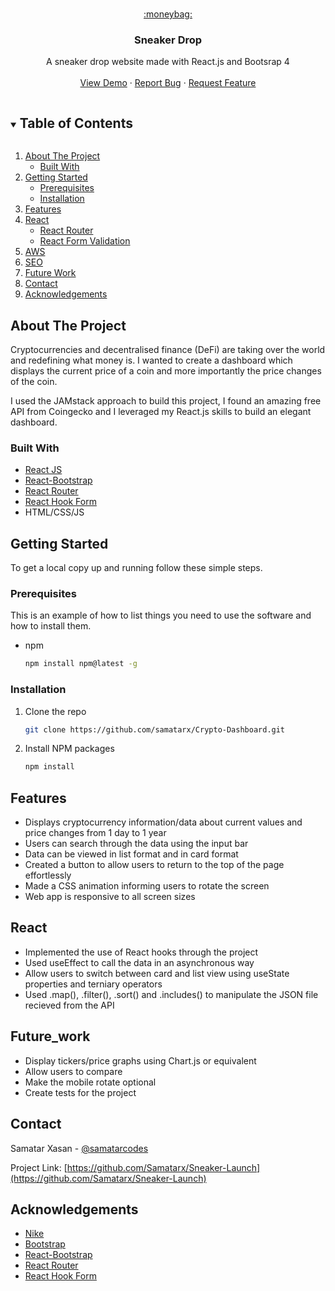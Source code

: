 <!-- PROJECT LOGO -->

<br />
<p align="center">
  <a href="https://github.com/samatarx/Crypto-Dashboard">
    :moneybag:
  </a>

  <h3 align="center">Sneaker Drop</h3>

  <p align="center">
    A sneaker drop website made with React.js and Bootsrap 4
    <br />
    <br />
    <a href="https://top100cryptocurrencies.netlify.app/" target='#'>View Demo</a>
    ·
    <a href="https://github.com/samatarx/Crypto-Dashboard/issues">Report Bug</a>
    ·
    <a href="https://github.com/samatarx/Crypto-Dashboard/issues">Request Feature</a>
  </p>
</p>

<!-- TABLE OF CONTENTS -->
<details open="open">
  <summary><h2 style="display: inline-block">Table of Contents</h2></summary>
  <ol>
    <li>
      <a href="#about-the-project">About The Project</a>
      <ul>
        <li><a href="#built-with">Built With</a></li>
      </ul>
    </li>
    <li>
      <a href="#getting-started">Getting Started</a>
      <ul>
        <li><a href="#prerequisites">Prerequisites</a></li>
        <li><a href="#installation">Installation</a></li>
      </ul>
    </li>
    <li><a href="#features">Features</a></li>
    <li><a href="#react">React</a>
        <ul>
            <li><a href="#react-router">React Router</a></li>
            <li><a href="#react-form">React Form Validation</a></li>
        </ul>
    </li>
    <li><a href="#aws">AWS</a></li>
    <li><a href="#seo">SEO</a></li>
    <li><a href="#future_work">Future Work</a></li>
    <li><a href="#contact">Contact</a></li>
    <li><a href="#acknowledgements">Acknowledgements</a></li>
  </ol>
</details>

<!-- ABOUT THE PROJECT -->

## About The Project

Cryptocurrencies and decentralised finance (DeFi) are taking over the world and redefining what money is. I wanted to create a dashboard which displays the current price of a coin and more importantly the price changes of the coin.

I used the JAMstack approach to build this project, I found an amazing free API from Coingecko and I leveraged my React.js skills to build an elegant dashboard.

### Built With

- [React JS](https://reactjs.org/)
- [React-Bootstrap](https://react-bootstrap.github.io/)
- [React Router](https://reactrouter.com/)
- [React Hook Form](https://react-hook-form.com/)
- HTML/CSS/JS

<!-- GETTING STARTED -->

## Getting Started

To get a local copy up and running follow these simple steps.

### Prerequisites

This is an example of how to list things you need to use the software and how to install them.

- npm
  ```sh
  npm install npm@latest -g
  ```

### Installation

1. Clone the repo
   ```sh
   git clone https://github.com/samatarx/Crypto-Dashboard.git
   ```
2. Install NPM packages
   ```sh
   npm install
   ```

<!-- USAGE EXAMPLES -->

## Features

- Displays cryptocurrency information/data about current values and price changes from 1 day to 1 year
- Users can search through the data using the input bar
- Data can be viewed in list format and in card format
- Created a button to allow users to return to the top of the page effortlessly
- Made a CSS animation informing users to rotate the screen
- Web app is responsive to all screen sizes

<!-- ROADMAP -->

## React

- Implemented the use of React hooks through the project
- Used useEffect to call the data in an asynchronous way
- Allow users to switch between card and list view using useState properties and terniary operators
- Used .map(), .filter(), .sort() and .includes() to manipulate the JSON file recieved from the API

<!-- Future Improvements -->

## Future_work

- Display tickers/price graphs using Chart.js or equivalent
- Allow users to compare
- Make the mobile rotate optional
- Create tests for the project

<!-- CONTACT -->

## Contact

Samatar Xasan - [@samatarcodes](https://twitter.com/samatarcodes)

Project Link: [https://github.com/Samatarx/Sneaker-Launch](https://github.com/Samatarx/Sneaker-Launch)

<!-- ACKNOWLEDGEMENTS -->

## Acknowledgements

- [Nike](https://www.nike.com/)
- [Bootstrap](https://getbootstrap.com/)
- [React-Bootstrap](https://react-bootstrap.github.io/)
- [React Router](https://reactrouter.com/)
- [React Hook Form](https://react-hook-form.com/)
